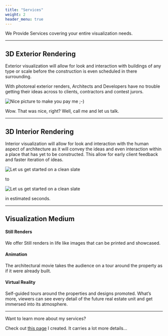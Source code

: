 ```yaml
---
title: "Services"
weight: 2
header_menu: true
---
```


We Provide Services covering your entire visualization needs.

---

## 3D Exterior Rendering

Exterior visualization will allow for look and interaction with buildings of any type or scale before the construction is even scheduled in there surrounding.

With photoreal exterior renders, Architects and Developers have no trouble getting their ideas across to clients, contractors and contest jurors.

![Nice picture to make you pay me ;-)](images/selective-focus-photography-of-pasta-with-tomato-and-basil-1279330.jpg)

Wow. That was nice, right? Well, call me and let us talk.

---

## 3D Interior Rendering

Interior visualization will allow for look and interaction with the human aspect of architecture as it will convey the ideas and even interaction within a place that has yet to be constructed. This allow for early client feedback and faster iteration of ideas.

![Let us get started on a clean slate](images/board-bunch-cooking-food-349609.jpg)

to

![Let us get started on a clean slate](images/woman-pouring-juice-on-glass-3184192.jpg)

in estimated seconds.

---
## Visualization Medium

#### Still Renders

We offer Still renders in life like images that can be printed and showcased.

#### Animation

The architectural movie takes the audience on a tour around the property as if it were already built.

#### Virtual Reality

 Self-guided tours around the properties and designs promoted. What’s more, viewers can see every detail of the future real estate unit and get immersed into its atmosphere.

---


Want to learn more about my services?

Check out [this page](services) I created. It carries a lot more details...
